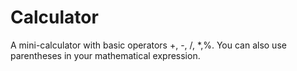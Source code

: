 # Calculator
A mini-calculator with basic operators +, -, /, *,%. You can also use parentheses in your mathematical expression.
